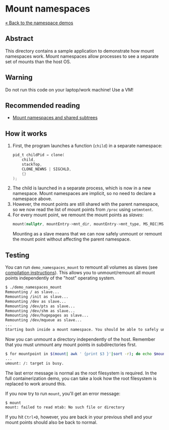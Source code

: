 # Mount namespaces

[&laquo; Back to the namespace demos](../)

## Abstract

This directory contains a sample application to demonstrate how mount namespaces work. Mount namespaces allow processes
to see a separate set of mounts than the host OS.

## Warning

Do not run this code on your laptop/work machine! Use a VM!

## Recommended reading

- [Mount namespaces and shared subtrees](https://lwn.net/Articles/689856/)

## How it works

1. First, the program launches a function (`child`) in a separate namespace:
   ```c
   pid_t childPid = clone(
       child,
       stackTop,
       CLONE_NEWNS | SIGCHLD,
       {}
   );
   ```
2. The child is launched in a separate process, which is now in a new namespace. Mount namespaces
   are implicit, so no need to declare a namespace above.
3. However, the mount points are still shared with the parent namespace, so we now read the list of
   mount points from `/proc` using `setmntent`.
4. For every mount point, we remount the mount points as *slaves*:
   ```c
   mount(nullptr, mountEntry->mnt_dir, mountEntry->mnt_type, MS_REC|MS_SLAVE, nullptr)
   ```
   Mounting as a slave means that we can now safely unmount or remount the mount point without
   affecting the parent namespace.

## Testing

You can run `demo_namespaces_mount` to remount all volumes as slaves (see [compilation instructions](../../README.md)).
This allows you to unmount/remount all mount  points independently of the "host" operating system.

```bash
$ ./demo_namespaces_mount
Remounting / as slave...
Remounting /init as slave...
Remounting /dev as slave...
Remounting /dev/pts as slave...
Remounting /dev/shm as slave...
Remounting /dev/hugepages as slave...
Remounting /dev/mqueue as slave...
...
Starting bash inside a mount namespace. You should be able to safely unmount any mount point...
```

Now you can unmount a directory independently of the host. Remember that you must unmount any mount points in
subdirectories first.

```bash
$ for mountpoint in $(mount| awk ' {print $3 }'|sort -r); do echo $mountpoint; umount $mountpoint; done
...
umount: /: target is busy.
```

The last error message is normal as the root filesystem is required. In the full containerization demo, you can
take a look how the root filesystem is replaced to work around this.

If you now try to run `mount`, you'll get an error message:

```bash
$ mount
mount: failed to read mtab: No such file or directory
```

If you hit `Ctrl+D`, however, you are back in your previous shell and your mount points should also be back to normal.